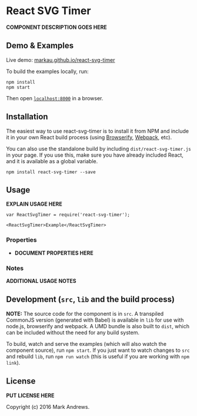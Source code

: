 # React SVG Timer

__COMPONENT DESCRIPTION GOES HERE__


## Demo & Examples

Live demo: [markau.github.io/react-svg-timer](http://markau.github.io/react-svg-timer/)

To build the examples locally, run:

```
npm install
npm start
```

Then open [`localhost:8000`](http://localhost:8000) in a browser.


## Installation

The easiest way to use react-svg-timer is to install it from NPM and include it in your own React build process (using [Browserify](http://browserify.org), [Webpack](http://webpack.github.io/), etc).

You can also use the standalone build by including `dist/react-svg-timer.js` in your page. If you use this, make sure you have already included React, and it is available as a global variable.

```
npm install react-svg-timer --save
```


## Usage

__EXPLAIN USAGE HERE__

```
var ReactSvgTimer = require('react-svg-timer');

<ReactSvgTimer>Example</ReactSvgTimer>
```

### Properties

* __DOCUMENT PROPERTIES HERE__

### Notes

__ADDITIONAL USAGE NOTES__


## Development (`src`, `lib` and the build process)

**NOTE:** The source code for the component is in `src`. A transpiled CommonJS version (generated with Babel) is available in `lib` for use with node.js, browserify and webpack. A UMD bundle is also built to `dist`, which can be included without the need for any build system.

To build, watch and serve the examples (which will also watch the component source), run `npm start`. If you just want to watch changes to `src` and rebuild `lib`, run `npm run watch` (this is useful if you are working with `npm link`).

## License

__PUT LICENSE HERE__

Copyright (c) 2016 Mark Andrews.

